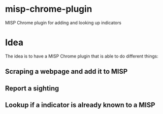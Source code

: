 # misp-chrome-plugin
MISP Chrome plugin for adding and looking up indicators

# Idea

The idea is to have a MISP Chrome plugin that is able to do different things:

## Scraping a webpage and add it to MISP

## Report a sighting

## Lookup if a indicator is already known to a MISP